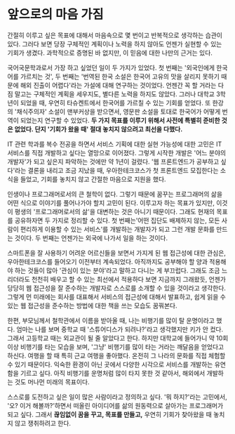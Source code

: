 # 앞으로의 마음 가짐

간절히 이루고 싶은 목표에 대해서 마음속으로 몇 번이고 반복적으로 생각하는 습관이 있다. 그러다 보면 당장 구체적인 계획이나 노력을 하지 않아도 언젠가 실현할 수 있는 기회가 생겼다. 과학적으로 증명된 바 없지만, 이 믿음에 대한 나만의 근거는 있다.

국어국문학과로서 가장 하고 싶었던 일이 두 가지가 있었다. 첫 번째는 '외국인에게 한국어를 가르치는 것', 두 번째는 '번역된 한국 소설은 한국어 고유의 맛을 살리지 못하기 때문에 해외 진출이 어렵다'라는 가설에 대해 연구하는 것이었다. 언젠간 꼭 할 거라는 다짐 말고는 구체적인 계획을 세우지도, 별다른 노력을 하지도 않았다. 그러나 대학교 3학년이 되었을 때, 우연히 타슈켄트에서 한국어를 가르칠 수 있는 기회를 얻었다. 또 한강의 '채식주의자' 소설이 맨부커상을 받으면서, 영문판 소설을 토대로 한국어가 어떻게 번역이 되었는지 연구할 수 있었다. **두 가지 목표를 이루기 위해서 사전에 특별히 준비한 것은 없었다. 단지 '기회가 왔을 때' 절대 놓치지 않으려고 최선을 다했다.**

IT 관련 학과를 복수 전공을 하면서 서비스 기획에 대한 실현 가능성에 대한 고민은 IT 서비스를 직접 개발하고 싶다는 열망으로 이어졌다. 그렇게 시작한 개발은 '어느 분야의 개발자'가 되고 싶은지 파악하는 것에만 약 1년이 걸렸다. '웹 프론트엔드가 공부하고 싶다'라는 결론을 내리고 조금 지났을 때, 우아한테크코스가 첫 프론트엔드 모집한다는 소식을 들었고, 기회를 놓치지 않고 간절한 마음으로 지원을 했다.

인생이나 프로그래머로서의 큰 철학이 없다. 그렇기 때문에 꿈꾸는 프로그래머의 삶을 어떤 식으로 이야기를 풀어나가야 할지 고민이 된다. 이루고자 하는 목표가 있지만, 이것이 평생의 '프로그래머로서의 삶'을 대변하는 것은 아니기 때문이다. 그래도 현재의 목표를 공유하자면 두 가지로 정리할 수 있다. 첫 번째는'어떤 집단도 배제하지 않는, 모든 사람이 편리하게 이용할 수 있는 서비스'를 개발하는 개발자가 되고 그런 개발 문화를 만드는 것이다. 두 번째는 언젠가는 외국에 나가서 일을 하는 것이다.

스마트폰을 잘 사용하기 어려운 어르신들을 보면서 가지게 된 웹 접근성에 대한 관심은, 우아한테크코스를 들어오기 이전부터 계속되었다. 아직까지도 공부해야 할 양과 적용해야 하는 것들이 많아 '관심이 있는 분야'라고 말하고 다니는 게 부끄럽다. 그래도 조금 느리더라도 천천히 배우고 할 수 있는 최선에서 적용하다 보면 지금까지 그래왔듯, 언젠가 당당히 웹 접근성을 잘 준수하는 개발자로 스스로를 소개할 수 있을 것이라고 생각한다. 그렇게 먼 미래에는 회사를 대표해서 서비스의 접근성에 대해서 발표하고, 쉽게 읽을 수 있는 웹 접근성을 준수하는 방법에 대한 책을 쓰는 모습도 꿈꿔본다.

한편, 부모님께서 철학관에서 이름을 받아올 때, 나는 비행기를 많이 탈 운명이라고 했다. 엄마는 나를 보며 중학교 때 '스튜어디스가 되려나?'라고 생각했지만 키가 안 컸다. 그래서 고등학교 때는 외교관이 될 줄 알았다고 한다. 하지만 대학교에 들어가니 약 10회 이상 비행기를 타는 모습을 보며, '그냥' 비행기를 많이 타는 거라는 깨달음을 얻었다고 하신다. 여행을 할 때 특히 근교 여행을 좋아했다. 온전히 그 나라의 문화를 직접 체험할 수 있기 때문이다. 익숙한 환경이 아닌 곳에서 다양한 시각으로 서비스를 개발하는 유연함을 기르고 싶다. 아직 비행기를 운명처럼 많이 타지 못한 것 같아서, 해외에서 개발하는 것도 머나먼 미래의 목표이다.

스스로를 도전하고 싶은 일이 많은 사람이라고 정의하고 싶다. '뭐 하지?'라는 고민에서, '오? 이거 해볼까?'하면서 떠올린 아이디어를 삶의 원동력으로 살아가는 프로그래머가 되고 싶다. 그래서 **끊임없이 꿈을 꾸고, 목표를 만들고,** 우연히 기회가 찾아왔을 때 놓치지 않고 쟁취하려고 한다.
